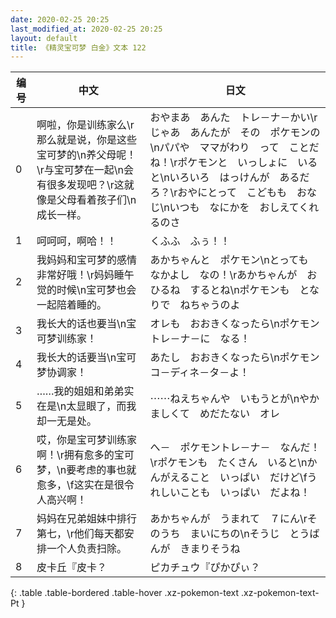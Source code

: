 ```yaml
---
date: 2020-02-25 20:25
last_modified_at: 2020-02-25 20:25
layout: default
title: 《精灵宝可梦 白金》文本 122
---
```

| 编号 | 中文 | 日文 |
| ---- | ---- | ---- |
| 0 | 啊啦，你是训练家么\r那么就是说，你是这些宝可梦的\n养父母呢！\r与宝可梦在一起\n会有很多发现吧？\r这就像是父母看着孩子们\n成长一样。 | おやまあ　あんた　トレ－ナ－かい\rじゃあ　あんたが　その　ポケモンの\nパパや　ママがわり　って　ことだね！\rポケモンと　いっしょに　いると\nいろいろ　はっけんが　あるだろ？\rおやにとって　こどもも　おなじ\nいつも　なにかを　おしえてくれるのさ |
| 1 | 呵呵呵，啊哈！！ | くふふ　ふぅ！！ |
| 2 | 我妈妈和宝可梦的感情非常好哦！\r妈妈睡午觉的时候\n宝可梦也会一起陪着睡的。 | あかちゃんと　ポケモン\nとっても　なかよし　なの！\rあかちゃんが　おひるね　するとね\nポケモンも　となりで　ねちゃうのよ |
| 3 | 我长大的话也要当\n宝可梦训练家！ | オレも　おおきくなったら\nポケモントレ－ナ－に　なる！ |
| 4 | 我长大的话要当\n宝可梦协调家！ | あたし　おおきくなったら\nポケモン　コ－ディネ－タ－よ！ |
| 5 | ……我的姐姐和弟弟实在是\n太显眼了，而我却一无是处。 | ⋯⋯ねえちゃんや　いもうとが\nやかましくて　めだたない　オレ |
| 6 | 哎，你是宝可梦训练家啊！\r拥有愈多的宝可梦，\n要考虑的事也就愈多，\f这实在是很令人高兴啊！ | へ－　ポケモントレ－ナ－　なんだ！\rポケモンも　たくさん　いると\nかんがえること　いっぱい　だけど\fうれしいことも　いっぱい　だよね！ |
| 7 | 妈妈在兄弟姐妹中排行第七，\r他们每天都安排一个人负责扫除。 | あかちゃんが　うまれて　７にん\rそのうち　まいにちの\nそうじ　とうばんが　きまりそうね |
| 8 | 皮卡丘『皮卡？ | ピカチュウ『ぴかぴぃ？ |
{: .table .table-bordered .table-hover .xz-pokemon-text .xz-pokemon-text-Pt }